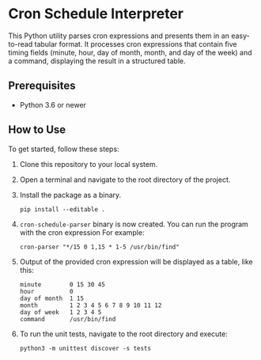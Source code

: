 # Cron Schedule Interpreter

This Python utility parses cron expressions and presents them in an easy-to-read tabular format. It processes cron expressions that contain five timing fields (minute, hour, day of month, month, and day of the week) and a command, displaying the result in a structured table.

## Prerequisites

- Python 3.6 or newer

## How to Use

To get started, follow these steps:

1. Clone this repository to your local system.

2. Open a terminal and navigate to the root directory of the project.

3. Install the package as a binary.
   ```shell
   pip install --editable .
   ```

4. `cron-schedule-parser` binary is now created. You can run the program with the cron expression For example:

   ```shell
   cron-parser "*/15 0 1,15 * 1-5 /usr/bin/find"
   ```

5. Output of the provided cron expression will be displayed as a table, like this:

   ```
   minute        0 15 30 45
   hour          0
   day of month  1 15
   month         1 2 3 4 5 6 7 8 9 10 11 12
   day of week   1 2 3 4 5
   command       /usr/bin/find

6. To run the unit tests, navigate to the root directory and execute:
   ```shell
   python3 -m unittest discover -s tests
   ```

